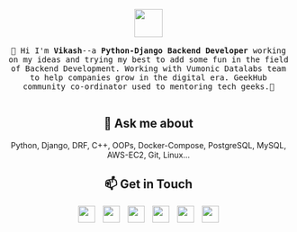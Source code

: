<p align="center">
  <img src="https://www.muckibu.de/wp-content/uploads/2018/10/Octocat.png" width="50px">
  <br>
  <samp>
    <br>
    👋 Hi I'm <strong>Vikash</strong>--a <strong>Python-Django Backend Developer</strong> working on my ideas and trying my best to add some fun in the field of Backend Development. Working with Vumonic Datalabs team to help companies grow in the digital era. GeekHub community co-ordinator used to mentoring tech geeks.🌟
    <br><br>
  </samp>
</p>


<h2 align="center">💬 Ask me about</h2>
<p align="center"> Python, Django, DRF, C++, OOPs, Docker-Compose, PostgreSQL, MySQL, AWS-EC2, Git, Linux...</p>

<!--
**vikash212000yadav/vikash212000yadav** is a ✨ _special_ ✨ repository because its `README.md` (this file) appears on your GitHub profile.

Here are some ideas to get you started:

- 🔭 I’m currently working on ...
- 🌱 I’m currently learning ...
- 👯 I’m looking to collaborate on ...
- 🤔 I’m looking for help with ...
- 💬 Ask me about ...
- 📫 How to reach me: ...
- 😄 Pronouns: ...
- ⚡ Fun fact: ...
-->

<!--
<h2 align="center">💡 Currently Working On</h2>
<div align="center", style="font-family:Lucida Console">
    E-commerce -> Raymond<br>
    COVID-19 District Level Management System<br>
    Hospital Management System<br>
</div>
-->
<!--
<h2 align="center">🌱 Currently Learning</h2>
<div align="center", style="font-family:Lucida Console">
    Maps Development<br>
    Testing<br>
    Redis and RabbitMQ<br>
    Django Channels, GeoDjango<br>
    Algorithms<br>
</div>
-->
<!--
<h2 align="center">🔭 Goals 2020</h2>
<div align="center", style="font-family:Lucida Console">
    To secure a challenging position in a reputable organization to expand my learning, knowledge, and skills in the field of problem-solving<br>
    Work on Algorithms<br>
    Willing to work upon few ideas<br>
</div>
 -->
<h2 align="center">📫 Get in Touch</h2>
<div align="center", style="font-family:Lucida Console">
  <a href="vikash212000yadav@gmail.com"><img src="https://image.flaticon.com/icons/png/512/281/281769.png" width="30px"></a>&nbsp;&nbsp;&nbsp;
  <a href="https://twitter.com/lifegoals_21"><img src="https://www.pngkey.com/png/full/2-27646_twitter-logo-png-transparent-background-logo-twitter-png.png" width="30px"></a>&nbsp;&nbsp;&nbsp;
  <a href="https://www.linkedin.com/in/vikash21"><img src="https://www.freepnglogos.com/uploads/linkedin-blue-style-logo-png-0.png" width="30px"></a>&nbsp;&nbsp;&nbsp;
  <a href="https://github.com/vikash212000yadav"><img src="https://pngimg.com/uploads/github/github_PNG40.png" width="30px"></a>&nbsp;&nbsp;&nbsp;
  <a href="https://leetcode.com/vikash1598/"><img src="https://upload.wikimedia.org/wikipedia/commons/1/19/LeetCode_logo_black.png" width="30px"></a>&nbsp;&nbsp;&nbsp;
  <a href="https://www.instagram.com/life_goals.21/"><img src="https://i.pinimg.com/originals/71/72/16/7172161b580470deb78078669236d2c1.jpg" width="30px"></a>
</div>
